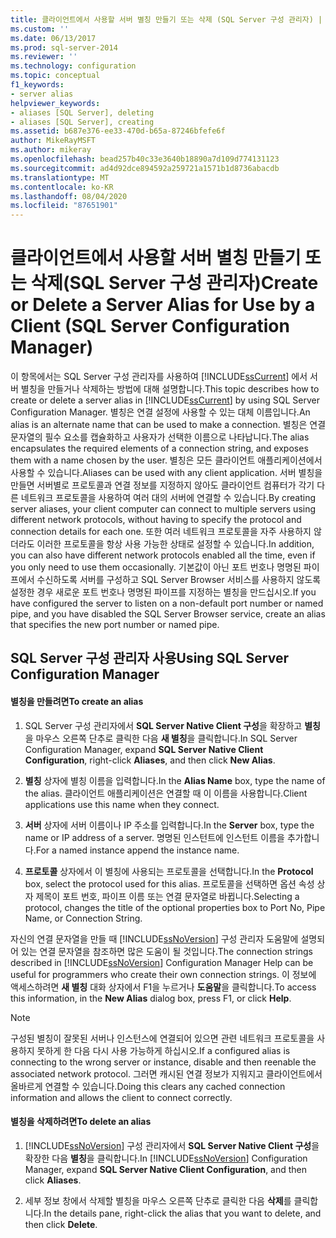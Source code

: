 ```yaml
---
title: 클라이언트에서 사용할 서버 별칭 만들기 또는 삭제 (SQL Server 구성 관리자) | Microsoft Docs
ms.custom: ''
ms.date: 06/13/2017
ms.prod: sql-server-2014
ms.reviewer: ''
ms.technology: configuration
ms.topic: conceptual
f1_keywords:
- server alias
helpviewer_keywords:
- aliases [SQL Server], deleting
- aliases [SQL Server], creating
ms.assetid: b687e376-ee33-470d-b65a-87246bfefe6f
author: MikeRayMSFT
ms.author: mikeray
ms.openlocfilehash: bead257b40c33e3640b18890a7d109d774131123
ms.sourcegitcommit: ad4d92dce894592a259721a1571b1d8736abacdb
ms.translationtype: MT
ms.contentlocale: ko-KR
ms.lasthandoff: 08/04/2020
ms.locfileid: "87651901"
---
```

# <a name="create-or-delete-a-server-alias-for-use-by-a-client-sql-server-configuration-manager"></a><span data-ttu-id="5ef82-102">클라이언트에서 사용할 서버 별칭 만들기 또는 삭제(SQL Server 구성 관리자)</span><span class="sxs-lookup"><span data-stu-id="5ef82-102">Create or Delete a Server Alias for Use by a Client (SQL Server Configuration Manager)</span></span>
  <span data-ttu-id="5ef82-103">이 항목에서는 SQL Server 구성 관리자를 사용하여 [!INCLUDE[ssCurrent](../../includes/sscurrent-md.md)] 에서 서버 별칭을 만들거나 삭제하는 방법에 대해 설명합니다.</span><span class="sxs-lookup"><span data-stu-id="5ef82-103">This topic describes how to create or delete a server alias in [!INCLUDE[ssCurrent](../../includes/sscurrent-md.md)] by using SQL Server Configuration Manager.</span></span> <span data-ttu-id="5ef82-104">별칭은 연결 설정에 사용할 수 있는 대체 이름입니다.</span><span class="sxs-lookup"><span data-stu-id="5ef82-104">An alias is an alternate name that can be used to make a connection.</span></span> <span data-ttu-id="5ef82-105">별칭은 연결 문자열의 필수 요소를 캡슐화하고 사용자가 선택한 이름으로 나타납니다.</span><span class="sxs-lookup"><span data-stu-id="5ef82-105">The alias encapsulates the required elements of a connection string, and exposes them with a name chosen by the user.</span></span> <span data-ttu-id="5ef82-106">별칭은 모든 클라이언트 애플리케이션에서 사용할 수 있습니다.</span><span class="sxs-lookup"><span data-stu-id="5ef82-106">Aliases can be used with any client application.</span></span> <span data-ttu-id="5ef82-107">서버 별칭을 만들면 서버별로 프로토콜과 연결 정보를 지정하지 않아도 클라이언트 컴퓨터가 각기 다른 네트워크 프로토콜을 사용하여 여러 대의 서버에 연결할 수 있습니다.</span><span class="sxs-lookup"><span data-stu-id="5ef82-107">By creating server aliases, your client computer can connect to multiple servers using different network protocols, without having to specify the protocol and connection details for each one.</span></span> <span data-ttu-id="5ef82-108">또한 여러 네트워크 프로토콜을 자주 사용하지 않더라도 이러한 프로토콜을 항상 사용 가능한 상태로 설정할 수 있습니다.</span><span class="sxs-lookup"><span data-stu-id="5ef82-108">In addition, you can also have different network protocols enabled all the time, even if you only need to use them occasionally.</span></span> <span data-ttu-id="5ef82-109">기본값이 아닌 포트 번호나 명명된 파이프에서 수신하도록 서버를 구성하고 SQL Server Browser 서비스를 사용하지 않도록 설정한 경우 새로운 포트 번호나 명명된 파이프를 지정하는 별칭을 만드십시오.</span><span class="sxs-lookup"><span data-stu-id="5ef82-109">If you have configured the server to listen on a non-default port number or named pipe, and you have disabled the SQL Server Browser service, create an alias that specifies the new port number or named pipe.</span></span>  
  
##  <a name="using-sql-server-configuration-manager"></a><a name="SSMSProcedure"></a> <span data-ttu-id="5ef82-110">SQL Server 구성 관리자 사용</span><span class="sxs-lookup"><span data-stu-id="5ef82-110">Using SQL Server Configuration Manager</span></span>  
  
#### <a name="to-create-an-alias"></a><span data-ttu-id="5ef82-111">별칭을 만들려면</span><span class="sxs-lookup"><span data-stu-id="5ef82-111">To create an alias</span></span>  
  
1.  <span data-ttu-id="5ef82-112">SQL Server 구성 관리자에서 **SQL Server Native Client 구성**을 확장하고 **별칭**을 마우스 오른쪽 단추로 클릭한 다음 **새 별칭**을 클릭합니다.</span><span class="sxs-lookup"><span data-stu-id="5ef82-112">In SQL Server Configuration Manager, expand **SQL Server Native Client Configuration**, right-click **Aliases**, and then click **New Alias**.</span></span>  
  
2.  <span data-ttu-id="5ef82-113">**별칭** 상자에 별칭 이름을 입력합니다.</span><span class="sxs-lookup"><span data-stu-id="5ef82-113">In the **Alias Name** box, type the name of the alias.</span></span> <span data-ttu-id="5ef82-114">클라이언트 애플리케이션은 연결할 때 이 이름을 사용합니다.</span><span class="sxs-lookup"><span data-stu-id="5ef82-114">Client applications use this name when they connect.</span></span>  
  
3.  <span data-ttu-id="5ef82-115">**서버** 상자에 서버 이름이나 IP 주소를 입력합니다.</span><span class="sxs-lookup"><span data-stu-id="5ef82-115">In the **Server** box, type the name or IP address of a server.</span></span> <span data-ttu-id="5ef82-116">명명된 인스턴트에 인스턴트 이름을 추가합니다.</span><span class="sxs-lookup"><span data-stu-id="5ef82-116">For a named instance append the instance name.</span></span>  
  
4.  <span data-ttu-id="5ef82-117">**프로토콜** 상자에서 이 별칭에 사용되는 프로토콜을 선택합니다.</span><span class="sxs-lookup"><span data-stu-id="5ef82-117">In the **Protocol** box, select the protocol used for this alias.</span></span> <span data-ttu-id="5ef82-118">프로토콜을 선택하면 옵션 속성 상자 제목이 포트 번호, 파이프 이름 또는 연결 문자열로 바뀝니다.</span><span class="sxs-lookup"><span data-stu-id="5ef82-118">Selecting a protocol, changes the title of the optional properties box to Port No, Pipe Name, or Connection String.</span></span>  
  
 <span data-ttu-id="5ef82-119">자신의 연결 문자열을 만들 때 [!INCLUDE[ssNoVersion](../../includes/ssnoversion-md.md)] 구성 관리자 도움말에 설명되어 있는 연결 문자열을 참조하면 많은 도움이 될 것입니다.</span><span class="sxs-lookup"><span data-stu-id="5ef82-119">The connection strings described in [!INCLUDE[ssNoVersion](../../includes/ssnoversion-md.md)] Configuration Manager Help can be useful for programmers who create their own connection strings.</span></span> <span data-ttu-id="5ef82-120">이 정보에 액세스하려면 **새 별칭** 대화 상자에서 F1을 누르거나 **도움말**을 클릭합니다.</span><span class="sxs-lookup"><span data-stu-id="5ef82-120">To access this information, in the **New Alias** dialog box, press F1, or click **Help**.</span></span>  
  
> [!NOTE]  
>  <span data-ttu-id="5ef82-121">구성된 별칭이 잘못된 서버나 인스턴스에 연결되어 있으면 관련 네트워크 프로토콜을 사용하지 못하게 한 다음 다시 사용 가능하게 하십시오.</span><span class="sxs-lookup"><span data-stu-id="5ef82-121">If a configured alias is connecting to the wrong server or instance, disable and then reenable the associated network protocol.</span></span> <span data-ttu-id="5ef82-122">그러면 캐시된 연결 정보가 지워지고 클라이언트에서 올바르게 연결할 수 있습니다.</span><span class="sxs-lookup"><span data-stu-id="5ef82-122">Doing this clears any cached connection information and allows the client to connect correctly.</span></span>  
  
#### <a name="to-delete-an-alias"></a><span data-ttu-id="5ef82-123">별칭을 삭제하려면</span><span class="sxs-lookup"><span data-stu-id="5ef82-123">To delete an alias</span></span>  
  
1.  <span data-ttu-id="5ef82-124">[!INCLUDE[ssNoVersion](../../includes/ssnoversion-md.md)] 구성 관리자에서 **SQL Server Native Client 구성**을 확장한 다음 **별칭**을 클릭합니다.</span><span class="sxs-lookup"><span data-stu-id="5ef82-124">In [!INCLUDE[ssNoVersion](../../includes/ssnoversion-md.md)] Configuration Manager, expand **SQL Server Native Client Configuration**, and then click **Aliases**.</span></span>  
  
2.  <span data-ttu-id="5ef82-125">세부 정보 창에서 삭제할 별칭을 마우스 오른쪽 단추로 클릭한 다음 **삭제**를 클릭합니다.</span><span class="sxs-lookup"><span data-stu-id="5ef82-125">In the details pane, right-click the alias that you want to delete, and then click **Delete**.</span></span>  
  
  
